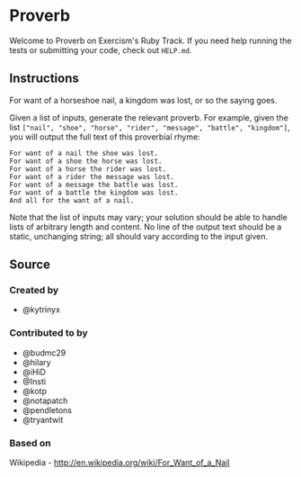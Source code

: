# Proverb

Welcome to Proverb on Exercism's Ruby Track.
If you need help running the tests or submitting your code, check out `HELP.md`.

## Instructions

For want of a horseshoe nail, a kingdom was lost, or so the saying goes.

Given a list of inputs, generate the relevant proverb.
For example, given the list `["nail", "shoe", "horse", "rider", "message", "battle", "kingdom"]`, you will output the full text of this proverbial rhyme:

```text
For want of a nail the shoe was lost.
For want of a shoe the horse was lost.
For want of a horse the rider was lost.
For want of a rider the message was lost.
For want of a message the battle was lost.
For want of a battle the kingdom was lost.
And all for the want of a nail.
```

Note that the list of inputs may vary; your solution should be able to handle lists of arbitrary length and content.
No line of the output text should be a static, unchanging string; all should vary according to the input given.

## Source

### Created by

- @kytrinyx

### Contributed to by

- @budmc29
- @hilary
- @iHiD
- @Insti
- @kotp
- @notapatch
- @pendletons
- @tryantwit

### Based on

Wikipedia - http://en.wikipedia.org/wiki/For_Want_of_a_Nail